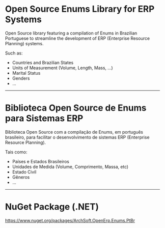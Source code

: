 # Open Source Enums Library for ERP Systems

Open Source library featuring a compilation of Enums in Brazilian Portuguese to streamline the development of ERP (Enterprise Resource Planning) systems.

Such as:
- Countries and Brazilian States
- Units of Measurement (Volume, Length, Mass, ...)
- Marital Status
- Genders
- ...

---

# Biblioteca Open Source de Enums para Sistemas ERP

Biblioteca Open Source com a compilação de Enums, em português brasileiro, para facilitar o desenvolvimento de sistemas ERP (Enterprise Resource Planning).

Tais como:
- Países e Estados Brasileiros
- Unidades de Medida (Volume, Comprimento, Massa, etc)
- Estado Civil
- Gêneros
- ...

---

# NuGet Package (.NET)
https://www.nuget.org/packages/ArchSoft.OpenErp.Enums.PtBr
